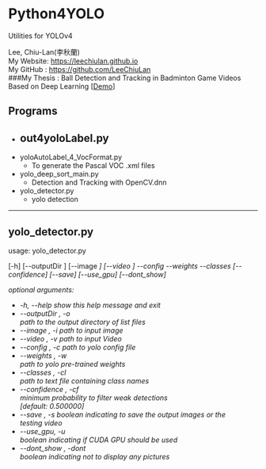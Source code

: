 # Python4YOLO
Utilities for YOLOv4


Lee, Chiu-Lan(李秋蘭)
<br>
My Website: <a href="https://leechiulan.github.io" target="_blank">https://leechiulan.github.io</a><br>
My GitHub : <a href="https://github.com/LeeChiuLan" target="_blank">https://github.com/LeeChiuLan</a><br>
###My Thesis : Ball Detection and Tracking in Badminton Game Videos Based on Deep Learning [[Demo](https://youtu.be/HJgLzsmGjpk)]<br>
    

## Programs
- out4yoloLabel.py
  - 
- yoloAutoLabel_4_VocFormat.py
  - To generate the Pascal VOC .xml files
- yolo_deep_sort_main.py
  - Detection and Tracking with OpenCV.dnn
- yolo_detector.py
  - yolo detection
  
<hr> 

## yolo_detector.py
<div>
  usage: yolo_detector.py 
  
  [-h] [--outputDir <O>] [--image <I>] [--video <V>]
                      --config <C> --weights <W> --classes <CL>
                      [--confidence] [--save] [--use_gpu]
                      [--dont_show]
</div>
<div>
optional arguments:
<ul>
  <li>
  -h, --help            show this help message and exit</li>

  <li>--outputDir <O>, -o <O><br>
                        path to the output directory of list files</li>
  <li>--image <I>, -i <I>   path to input image</li>
  <li>--video <V>, -v <V>   path to input Video</li>
  <li>--config <C>, -c <C>  path to yolo config file</li>
  <li>--weights <W>, -w <W><br>
                        path to yolo pre-trained weights</li>
  <li>--classes <CL>, -cl <CL><br>
                        path to text file containing class names</li>
  <li>--confidence <CF>, -cf <CF><br>
                        minimum probability to filter weak detections</li>
                        [default: 0.500000]</li>
  <li>--save , -s    boolean indicating to save the output images or the<br>
                        testing video</li>
  <li>--use_gpu, -u <br>
                        boolean indicating if CUDA GPU should be used</li>
  <li>--dont_show <DONT>, -dont <DONT><br>
                        boolean indicating not to display any pictures</li>

</ul>         
</div>
